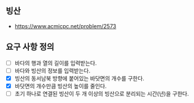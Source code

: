 ## 빙산
- https://www.acmicpc.net/problem/2573

## 요구 사항 정의
- [ ] 바다의 행과 열의 길이를 입력받는다.
- [ ] 바다와 빙산의 정보를 입력받는다.
- [x] 빙산의 동서남북 방향에 붙어있는 바닷면의 개수를 구한다.
- [x] 바닷면의 개수만큼 빙산의 높이를 줄인다.
- [ ] 초기 하나로 연결된 빙산이 두 개 이상의 빙산으로 분리되는 시간(년)을 구한다.